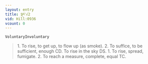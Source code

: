 ```yaml
---
layout: entry
title: ལྡང་√2
vid: Hill:0936
vcount: 0
---
```

`VoluntaryInvoluntary` 
> 1\.
 To rise, to get up, to flow up (as smoke)\.
 2\.
 To suffice, to be sufficient, enough CD\.
 To rise in the sky DS\.
 1\.
 To rise, spread, fumigate\.
 2\.
 To reach a measure, complete, equal TC\.

